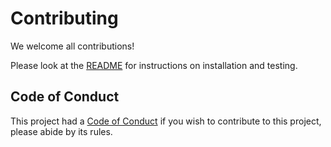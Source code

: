 # Contributing

We welcome all contributions!

Please look at the [README](https://github.com/findmypast-oss/mssql_ecto/blob/master/README.md) for instructions on installation and testing.

## Code of Conduct

This project had a [Code of Conduct](https://github.com/findmypast-oss/mssql_ecto/blob/master/CODE_OF_CONDUCT.md) if you wish to contribute to this project, please abide by its rules.
